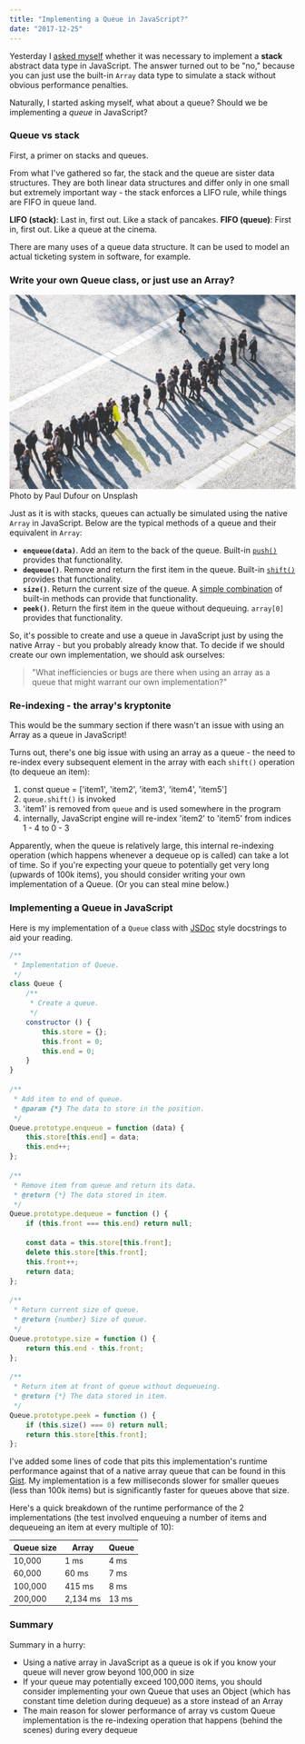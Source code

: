 ```yaml
---
title: "Implementing a Queue in JavaScript?"
date: "2017-12-25"
---
```


Yesterday I [asked myself](/2017-12-24-implement-stack-javascript-array/) whether it was necessary to implement a **stack** abstract data type in JavaScript. The answer turned out to be "no," because you can just use the built-in `Array` data type to simulate a stack without obvious performance penalties.

Naturally, I started asking myself, what about a queue? Should we be implementing a _queue_ in JavaScript?

### Queue vs stack

First, a primer on stacks and queues.

From what I've gathered so far, the stack and the queue are sister data structures. They are both linear data structures and differ only in one small but extremely important way - the stack enforces a LIFO rule, while things are FIFO in queue land.

**LIFO (stack)**: Last in, first out. Like a stack of pancakes. **FIFO (queue)**: First in, first out. Like a queue at the cinema.

There are many uses of a queue data structure. It can be used to model an actual ticketing system in software, for example.

### Write your own Queue class, or just use an Array?

![a line of people in a queue](images/paul-dufour-86196-1024x695.jpg) Photo by Paul Dufour on Unsplash

Just as it is with stacks, queues can actually be simulated using the native `Array` in JavaScript. Below are the typical methods of a queue and their equivalent in `Array`:

- **`enqueue(data)`**. Add an item to the back of the queue. Built-in [`push()`](https://developer.mozilla.org/en-US/docs/Web/JavaScript/Reference/Global_Objects/Array/push) provides that functionality.
- **`dequeue()`**. Remove and return the first item in the queue. Built-in [`shift()`](https://developer.mozilla.org/en-US/docs/Web/JavaScript/Reference/Global_Objects/Array/shift) provides that functionality.
- **`size()`**. Return the current size of the queue. A [simple combination](https://stackoverflow.com/questions/5223/length-of-a-javascript-object) of built-in methods can provide that functionality.
- **`peek()`**. Return the first item in the queue without dequeuing. `array[0]` provides that functionality.

So, it's possible to create and use a queue in JavaScript just by using the native Array - but you probably already know that. To decide if we should create our own implementation, we should ask ourselves:

> "What inefficiencies or bugs are there when using an array as a queue that might warrant our own implementation?"

### Re-indexing - the array's kryptonite

This would be the summary section if there wasn't an issue with using an Array as a queue in JavaScript!

Turns out, there's one big issue with using an array as a queue - the need to re-index every subsequent element in the array with each `shift()` operation (to dequeue an item):

1. const queue = \['item1', 'item2', 'item3', 'item4', 'item5'\]
2. `queue.shift()` is invoked
3. 'item1' is removed from `queue` and is used somewhere in the program
4. internally, JavaScript engine will re-index 'item2' to 'item5' from indices 1 - 4 to 0 - 3

Apparently, when the queue is relatively large, this internal re-indexing operation (which happens whenever a dequeue op is called) can take a lot of time. So if you're expecting your queue to potentially get very long (upwards of 100k items), you should consider writing your own implementation of a Queue. (Or you can steal mine below.)

### Implementing a Queue in JavaScript

Here is my implementation of a `Queue` class with [JSDoc](http://usejsdoc.org/) style docstrings to aid your reading.

```js
/**
 * Implementation of Queue.
 */
class Queue {
    /**
     * Create a queue.
     */
    constructor () {
        this.store = {};
        this.front = 0;
        this.end = 0;
    }
}

/**
 * Add item to end of queue.
 * @param {*} The data to store in the position.
 */
Queue.prototype.enqueue = function (data) {
    this.store[this.end] = data;
    this.end++;
};

/**
 * Remove item from queue and return its data.
 * @return {*} The data stored in item.
 */
Queue.prototype.dequeue = function () {
    if (this.front === this.end) return null;

    const data = this.store[this.front];
    delete this.store[this.front];
    this.front++;
    return data;
};

/**
 * Return current size of queue.
 * @return {number} Size of queue.
 */
Queue.prototype.size = function () {
    return this.end - this.front;
};

/**
 * Return item at front of queue without dequeueing.
 * @return {*} The data stored in item.
 */
Queue.prototype.peek = function () {
    if (this.size() === 0) return null;
    return this.store[this.front];
};
```

I've added some lines of code that pits this implementation's runtime performance against that of a native array queue that can be found in this [Gist](https://gist.github.com/nickangtc/79e49eb723a3a91ddd62f38563361add). My implementation is a few milliseconds slower for smaller queues (less than 100k items) but is significantly faster for queues above that size.

Here's a quick breakdown of the runtime performance of the 2 implementations (the test involved enqueuing a number of items and dequeueing an item at every multiple of 10):

|Queue size|Array|Queue|
|--- |--- |--- |
|10,000|1 ms|4 ms|
|60,000|60 ms|7 ms|
|100,000|415 ms|8 ms|
|200,000|2,134 ms|13 ms|

### Summary

Summary in a hurry:

- Using a native array in JavaScript as a queue is ok if you know your queue will never grow beyond 100,000 in size
- If your queue may potentially exceed 100,000 items, you should consider implementing your own Queue that uses an Object (which has constant time deletion during dequeue) as a store instead of an Array
- The main reason for slower performance of array vs custom Queue implementation is the re-indexing operation that happens (behind the scenes) during every dequeue

